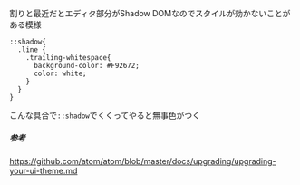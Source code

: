 
割りと最近だとエディタ部分がShadow DOMなのでスタイルが効かないことがある模様

```style.less
::shadow{
  .line {
    .trailing-whitespace{
      background-color: #F92672;  
      color: white;
    }
  }
}
```

こんな具合で`::shadow`でくくってやると無事色がつく


##### 参考
https://github.com/atom/atom/blob/master/docs/upgrading/upgrading-your-ui-theme.md
